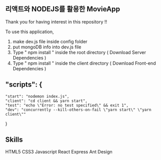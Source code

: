 ## 리액트와 NODEJS를 활용한 MovieApp

Thank you for having interest in this repository !! 

To use this application, 

1. make dev.js file inside config folder 
2. put mongoDB info into dev.js file 
3. Type  " npm install " inside the root directory  ( Download Server Dependencies ) 
4. Type " npm install " inside the client directory ( Download Front-end Dependencies )

## "scripts": {
    "start": "nodemon index.js",
    "client": "cd client && yarn start",
    "test": "echo \"Error: no test specified\" && exit 1",
    "dev": "concurrently --kill-others-on-fail \"yarn start\" \"yarn client\""
  }

## Skills
HTML5
CSS3
Javascript
React
Express
Ant Design


